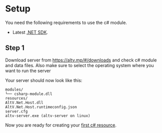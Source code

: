 # Setup
You need the following requirements to use the c# module.

* Latest [.NET SDK](https://dotnet.microsoft.com/download/dotnet/5.0).

## Step 1

Download server from https://altv.mp/#/downloads and check c# module and data files. Also make sure to select the operating system where you want to run the server

Your server should now look like this:

```
modules/
└── csharp-module.dll
resources/
AltV.Net.Host.dll
AltV.Net.Host.runtimeconfig.json
server.cfg
altv-server.exe (altv-server on linux)
```

Now you are ready for creating your [first c# resource](create-resource.md).
